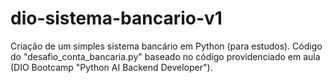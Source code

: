 # dio-sistema-bancario-v1
Criação de um simples sistema bancário em Python (para estudos).
Código do "desafio_conta_bancaria.py" baseado no código providenciado em aula (DIO Bootcamp "Python AI Backend Developer").
